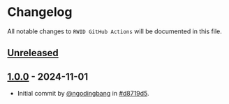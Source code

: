 # Changelog

All notable changes to `RWID GitHub Actions` will be documented in this file.

## [Unreleased](https://github.com/ngodingbang/rwid-github-actions/compare/1.0.0...main)

## [1.0.0](https://github.com/ngodingbang/rwid-github-actions/releases/tag/1.0.0) - 2024-11-01

- Initial commit by [@ngodingbang](https://github.com/ngodingbang) in [#d8719d5](https://github.com/ngodingbang/rwid-github-actions/commit/d8719d5c35e38a7897c1784818060e67b528a824).
